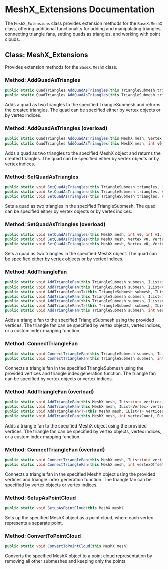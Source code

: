 # MeshX_Extensions Documentation

The `MeshX_Extensions` class provides extension methods for the `BaseX.MeshX` class, offering additional functionality for adding and manipulating triangles, connecting triangle fans, setting quads as triangles, and working with point clouds.

## Class: MeshX_Extensions

Provides extension methods for the `BaseX.MeshX` class.

### Method: AddQuadAsTriangles

```csharp
public static QuadTriangles AddQuadAsTriangles(this TriangleSubmesh triangles, Vertex v0, Vertex v1, Vertex v2, Vertex v3, bool reverse = false)
public static QuadTriangles AddQuadAsTriangles(this TriangleSubmesh triangles, int v0, int v1, int v2, int v3, bool reverse = false)
```
Adds a quad as two triangles to the specified TriangleSubmesh and returns the created triangles. The quad can be specified either by vertex objects or by vertex indices.

### Method: AddQuadAsTriangles (overload)
```csharp
public static QuadTriangles AddQuadAsTriangles(this MeshX mesh, Vertex v0, Vertex v1, Vertex v2, Vertex v3, int submesh = 0, bool reverse = false)
public static QuadTriangles AddQuadAsTriangles(this MeshX mesh, int v0, int v1, int
```
Adds a quad as two triangles to the specified MeshX object and returns the created triangles. The quad can be specified either by vertex objects or by vertex indices.

### Method: SetQuadAsTriangles
```csharp
public static void SetQuadAsTriangles(this TriangleSubmesh triangles, int v0, int v1, int v2, int v3, int t0, int t1, bool reverse = false)
public static void SetQuadAsTriangles(this TriangleSubmesh triangles, Vertex v0, Vertex v1, Vertex v2, Vertex v3, int t0, int t1, bool reverse = false)
public static void SetQuadAsTriangles(this TriangleSubmesh triangles, Vertex v0, Vertex v1, Vertex v2, Vertex v3, Triangle t0, Triangle t1, bool reverse = false)
```
Sets a quad as two triangles in the specified TriangleSubmesh. The quad can be specified either by vertex objects or by vertex indices.

### Method: SetQuadAsTriangles (overload)
```csharp
public static void SetQuadAsTriangles(this MeshX mesh, int v0, int v1, int v2, int v3, int t0, int t1, bool reverse = false, int submesh = 0)
public static void SetQuadAsTriangles(this MeshX mesh, Vertex v0, Vertex v1, Vertex v2, Vertex v3, int t0, int t1, bool reverse = false, int submesh = 0)
public static void SetQuadAsTriangles(this MeshX mesh, Vertex v0, Vertex v1, Vertex v2, Vertex v3, Triangle t0, Triangle t1, bool reverse = false, int submesh =0)
```
Sets a quad as two triangles in the specified MeshX object. The quad can be specified either by vertex objects or by vertex indices.

### Method: AddTriangleFan
```csharp
public static void AddTriangleFan(this TriangleSubmesh submesh, IList<int> vertices, bool reverseOrder = false, TriangleCollection triangles = null)
public static void AddTriangleFan(this TriangleSubmesh submesh, IList<Vertex> vertices, bool reverseOrder = false, TriangleCollection triangles = null)
public static void AddTriangleFan<T>(this TriangleSubmesh submesh, IList<T> vertices, Func<T, int> getIndex, bool reverseOrder = false, TriangleCollection triangles = null)
public static void AddTriangleFan(this TriangleSubmesh submesh, IList<int> vertices, int offset, int count, bool reverseOrder = false, TriangleCollection triangles = null)
public static void AddTriangleFan(this TriangleSubmesh submesh, IList<Vertex> vertices, int offset, int count, bool reverseOrder = false, TriangleCollection triangles = null)
public static void AddTriangleFan<T>(this TriangleSubmesh submesh, IList<T> vertices, int offset, int count, Func<T, int> getIndex, bool reverseOrder = false, TriangleCollection triangles = null)
public static void AddTriangleFan(this TriangleSubmesh submesh, int vertexCount, Func<int, int> getVertexIndex, bool reverseOrder = false)
```
Adds a triangle fan to the specified TriangleSubmesh using the provided vertices. The triangle fan can be specified by vertex objects, vertex indices, or a custom index mapping function.

### Method: ConnectTriangleFan
```csharp
public static void ConnectTriangleFan(this TriangleSubmesh submesh, IList<int> vertices, Func<int> getNextTriangle, bool reverseOrder = false, TriangleCollection triangles = null)
public static void ConnectTriangleFan(this TriangleSubmesh submesh, int vertexOffset, int vertexCount, Func<int, int> getVertexIndex, Func<int> getNextTriangle, bool reverseOrder = false)
```
Connects a triangle fan in the specified TriangleSubmesh using the provided vertices and triangle index generation function. The triangle fan can be specified by vertex objects or vertex indices.

### Method: AddTriangleFan (overload)
```csharp
public static void AddTriangleFan(this MeshX mesh, IList<int> vertices, bool reverseOrder = false, int submesh = 0, TriangleCollection triangles = null)
public static void AddTriangleFan(this MeshX mesh, IList<Vertex> vertices, bool reverseOrder = false, int submesh = 0, TriangleCollection triangles = null)
public static void AddTriangleFan<T>(this MeshX mesh, IList<T> vertices, Func<T, int> getIndex, bool reverseOrder = false, int submesh = 0, TriangleCollection triangles = null)
public static void AddTriangleFan(this MeshX mesh, int vertexCount, Func<int, int> getVertexIndex, bool reverseOrder = false, int submesh = 0)
```
Adds a triangle fan to the specified MeshX object using the provided vertices. The triangle fan can be specified by vertex objects, vertex indices, or a custom index mapping function.

### Method: ConnectTriangleFan (overload)
```csharp
public static void ConnectTriangleFan(this MeshX mesh, IList<int> vertices, Func<int> getNextTriangle, bool reverseOrder = false, int submesh = 0, TriangleCollection triangles = null)
public static void ConnectTriangleFan(this MeshX mesh, int vertexOffset, int vertexCount, Func<int, int> getVertexIndex, Func<int> getNextTriangle, bool reverseOrder = false, int submesh = 0, TriangleCollection triangles = null)
```
Connects a triangle fan in the specified MeshX object using the provided vertices and triangle index generation function. The triangle fan can be specified by vertex objects or vertex indices.

### Method: SetupAsPointCloud
```csharp
public static void SetupAsPointCloud(this MeshX mesh)
```
Sets up the specified MeshX object as a point cloud, where each vertex represents a separate point.

### Method: ConvertToPointCloud
```csharp
public static void ConvertToPointCloud(this MeshX mesh)
```
Converts the specified MeshX object to a point cloud representation by removing all other submeshes and keeping only the points.

